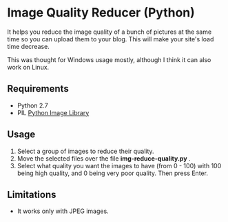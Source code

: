 Image Quality Reducer (Python)
============================

It helps you reduce the image quality of a bunch of pictures at the same time so you can upload them to your blog. This will make your site's load time decrease.

This was thought for Windows usage mostly, although I think it can also work on Linux.


## Requirements

- Python 2.7
- PIL [Python Image Library](http://www.pythonware.com/products/pil/)

## Usage

1. Select a group of images to reduce their quality.
2. Move the selected files over the file **img-reduce-quality.py** .
3. Select what quality you want the images to have (from 0 - 100) with 100 being high quality, and 0 being very poor quality. Then press Enter.

## Limitations

- It works only with JPEG images.
